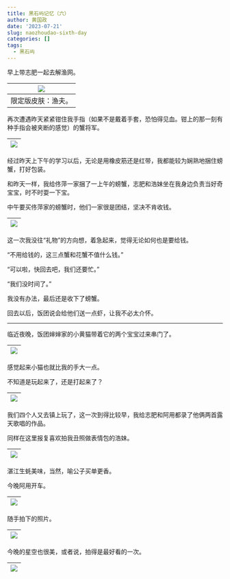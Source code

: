 ```yaml
---
title: 黑石屿记忆（六）
author: 黄国政
date: '2023-07-21'
slug: naozhoudao-sixth-day
categories: []
tags:
  - 黑石屿
---
```


<!--more-->

早上带志肥一起去解渔网。

|![](/images/posts/2023/07/07-21-fisherman.jpg)|
|:-:|
|限定版皮肤：渔夫。|

再次遭遇昨天紧紧钳住我手指（如果不是戴着手套，恐怕得见血。钳上的那一刻有种手指会被夹断的感觉）的蟹将军。

|![](/images/posts/2023/07/07-21-grab-general.jpg)|
|:-:|

经过昨天上下午的学习以后，无论是用橡皮筋还是红带，我都能较为娴熟地捆住螃蟹，打好包装。

和昨天一样，我给佟萍一家捆了一上午的螃蟹，志肥和浩妹坐在我身边负责当好奇宝宝，时不时耍一下宝。

中午要买佟萍家的螃蟹时，他们一家很是团结，坚决不肯收钱。

|![](/images/posts/2023/07/07-21-gift.jpg)|
|:-:|

这一次我没往“礼物”的方向想，着急起来，觉得无论如何也是要给钱。

“不用给钱的，这三点蟹和花蟹不值什么钱。”

“可以啦，快回去吧，我们还要忙。”

“我们没时间了。”

我没有办法，最后还是收下了螃蟹。

回去以后，饭团说会给他们送一点虾，让我不必太介怀。

---

临近夜晚，饭团婶婶家的小黄猫带着它的两个宝宝过来串门了。

|![](/images/posts/2023/07/07-21-cat.jpg)|
|:-:|

感觉起来小猫也就比我的手大一点。

不知道是玩起来了，还是打起来了？

|![](/images/posts/2023/07/07-21-fight.jpg)|
|:-:|

我们四个人又去镇上玩了，这一次到得比较早，我给志肥和阿用都录了他俩两首露天歌唱的作品。

同样在这里报复喜欢拍我丑照做表情包的浩妹。

|![](/images/posts/2023/07/07-21-revenge.jpg)|
|:-:|

湛江生蚝美味，当然，喻公子买单更香。

今晚阿用开车。

|![](/images/posts/2023/07/07-21-ayong.jpg)|
|:-:|

随手拍下的照片。

|![](/images/posts/2023/07/07-21-sense.jpg)|
|:-:|

今晚的星空也很美，或者说，拍得是最好看的一次。

|![](/images/posts/2023/07/07-21-star-sky.jpg)|
|:-:|